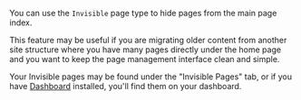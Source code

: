 You can use the `Invisible` page type to hide pages from the main page index.

This feature may be useful if you are migrating older content from another site
structure where you have many pages directly under the home page and you want 
to keep the page management interface clean and simple.

Your Invisible pages may be found under the "Invisible Pages" tab, or if you
have [Dashboard](http://ext.radiantcms.org/extensions/40-dashboard) installed,
you'll find them on your dashboard.